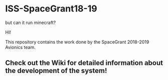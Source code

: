 # ISS-SpaceGrant18-19
but can it run minecraft?


HI!

This repository contains the work done by the SpaceGrant 2018-2019 Avionics team.

## Check out the Wiki for detailed information about the development of the system!
